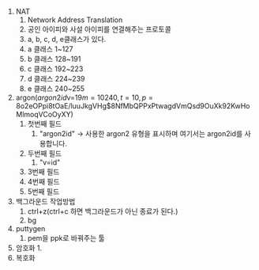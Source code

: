 1. NAT
   1. Network Address Translation
   2. 공인 아이피와 사설 아이피를 연결해주는 프로토콜
   3. a, b, c, d, e클래스가 있다.
   4. a 클래스 1~127
   5. b 클래스 128~191
   6. c 클래스 192~223
   7. d 클래스 224~239
   8. e 클래스 240~255
2. argon($argon2id$v=19$m=10240,t=10,p=8$o2eOPpi8tOaE/luuJkgVHg$8NfMbQPPxPtwagdVmQsd9OuXk92KwHoMlmoqVCoOyXY)
   1. 첫번째 필드
      1. "argon2id" -> 사용한 argon2 유형을 표시하며 여기서는 argon2id를 사용합니다.
   2. 두번째 필드
      1. "v=id"
   3. 3번째 필드
   4. 4번째 필드
   5. 5번째 필드
3. 백그라운드 작업방법
   1. ctrl+z(ctrl+c 하면 백그라운드가 아닌 종료가 된다.)
   2. bg
4. puttygen
   1. pem을 ppk로 바꿔주는 툴
5. 암호화
   1. 
6. 복호화


